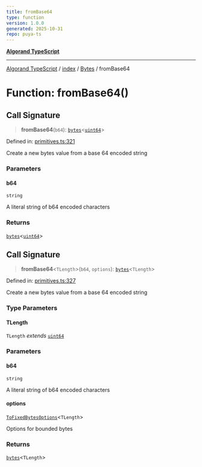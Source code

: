 ```yaml
---
title: fromBase64
type: function
version: 1.0.0
generated: 2025-10-31
repo: puya-ts
---
```

[**Algorand TypeScript**](../../../../README.md)

***

[Algorand TypeScript](../../../../modules.md) / [index](../../../README.md) / [Bytes](../README.md) / fromBase64

# Function: fromBase64()

## Call Signature

> **fromBase64**(`b64`): [`bytes`](../../../type-aliases/bytes.md)\<[`uint64`](../../../type-aliases/uint64.md)\>

Defined in: [primitives.ts:321](https://github.com/algorandfoundation/puya-ts/blob/main/packages/algo-ts/src/primitives.ts#L321)

Create a new bytes value from a base 64 encoded string

### Parameters

#### b64

`string`

A literal string of b64 encoded characters

### Returns

[`bytes`](../../../type-aliases/bytes.md)\<[`uint64`](../../../type-aliases/uint64.md)\>

## Call Signature

> **fromBase64**\<`TLength`\>(`b64`, `options`): [`bytes`](../../../type-aliases/bytes.md)\<`TLength`\>

Defined in: [primitives.ts:327](https://github.com/algorandfoundation/puya-ts/blob/main/packages/algo-ts/src/primitives.ts#L327)

Create a new bytes value from a base 64 encoded string

### Type Parameters

#### TLength

`TLength` *extends* [`uint64`](../../../type-aliases/uint64.md)

### Parameters

#### b64

`string`

A literal string of b64 encoded characters

#### options

[`ToFixedBytesOptions`](../../../-internal-/type-aliases/ToFixedBytesOptions.md)\<`TLength`\>

Options for bounded bytes

### Returns

[`bytes`](../../../type-aliases/bytes.md)\<`TLength`\>
